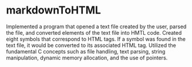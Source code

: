 # markdownToHTML
Implemented a program that opened a text file created by the user, parsed the file, and converted elements of the text file
into HMTL code.
Created eight symbols that correspond to HTML tags. If a symbol was found in the text file, it would be converted to its
associated HTML tag.
Utilized the fundamental C concepts such as file handling, text parsing, string manipulation, dynamic memory allocation,
and the use of pointers.
